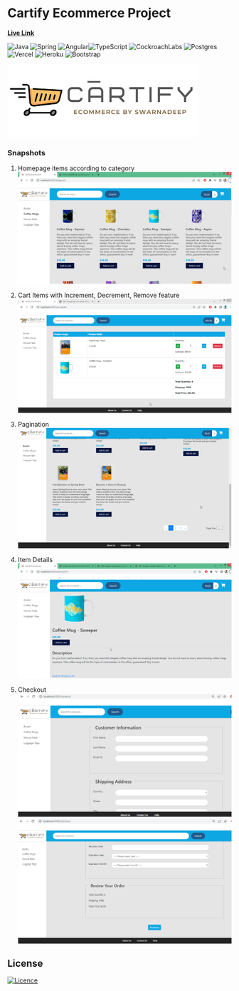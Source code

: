 # Cartify Ecommerce Project

**[Live Link](https://cartify-sg.vercel.app)** 

![Java](https://img.shields.io/badge/java-%23ED8B00.svg?style=for-the-badge&logo=java&logoColor=white) ![Spring](https://img.shields.io/badge/spring-%236DB33F.svg?style=for-the-badge&logo=spring&logoColor=white) ![Angular](https://img.shields.io/badge/angular-%23DD0031.svg?style=for-the-badge&logo=angular&logoColor=white)![TypeScript](https://img.shields.io/badge/typescript-%23007ACC.svg?style=for-the-badge&logo=typescript&logoColor=white) ![CockroachLabs](https://img.shields.io/badge/Cockroach%20Labs-6933FF?style=for-the-badge&logo=Cockroach%20Labs&logoColor=white) ![Postgres](https://img.shields.io/badge/postgres-%23316192.svg?style=for-the-badge&logo=postgresql&logoColor=white) ![Vercel](https://img.shields.io/badge/vercel-%23000000.svg?style=for-the-badge&logo=vercel&logoColor=white) ![Heroku](https://img.shields.io/badge/heroku-%23430098.svg?style=for-the-badge&logo=heroku&logoColor=white) ![Bootstrap](https://img.shields.io/badge/bootstrap-%23563D7C.svg?style=for-the-badge&logo=bootstrap&logoColor=white)

![Cartify Logo](cartify-ui/src/assets/images/logo.png)

### Snapshots

1. Homepage items according to category
   ![Homepage](images/feature2.0_findbyCategory.png)

2. Cart Items with Increment, Decrement, Remove feature
   ![Cart Items](images/feature2.0_cart-details.png)

3. Pagination 
   ![Pagination](images/feature2.0_Pagination.png)

4. Item Details 
   ![Item Details ](images/feature2.0_ProductDetail.png)

5. Checkout
   ![Item Details ](images/feature2.0_checkoutForm_layout2.png)
   ![Item Details ](images/feature2.0_checkoutForm_layout1.png)



## License

[![Licence](https://camo.githubusercontent.com/3dbcfa4997505c80ef928681b291d33ecfac2dabf563eb742bb3e269a5af909c/68747470733a2f2f696d672e736869656c64732e696f2f6769746875622f6c6963656e73652f496c65726961796f2f6d61726b646f776e2d6261646765733f7374796c653d666f722d7468652d6261646765)](https://github.com/Ileriayo/markdown-badges/blob/master/LICENSE)
